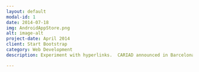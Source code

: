 ```yaml
---
layout: default
modal-id: 1
date: 2014-07-18
img: AndroidAppStore.png
alt: image-alt
project-date: April 2014
client: Start Bootstrap
category: Web Development
description: Experiment with hyperlinks.  CARIAD announced in Barcelona the launch of the first white lable [automotive appstore](https://cariad.technology/de/en/news/stories/launch-application-store-for-volkswagen-group.html).

---
```

